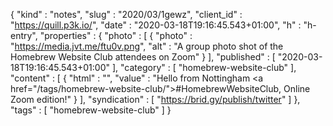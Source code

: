 {
  "kind" : "notes",
  "slug" : "2020/03/1gewz",
  "client_id" : "https://quill.p3k.io/",
  "date" : "2020-03-18T19:16:45.543+01:00",
  "h" : "h-entry",
  "properties" : {
    "photo" : [ {
      "photo" : "https://media.jvt.me/ftu0v.png",
      "alt" : "A group photo shot of the Homebrew Website Club attendees on Zoom"
    } ],
    "published" : [ "2020-03-18T19:16:45.543+01:00" ],
    "category" : [ "homebrew-website-club" ],
    "content" : [ {
      "html" : "",
      "value" : "Hello from Nottingham <a href=\"/tags/homebrew-website-club/\">#HomebrewWebsiteClub</a>, Online Zoom edition!"
    } ],
    "syndication" : [ "https://brid.gy/publish/twitter" ]
  },
  "tags" : [ "homebrew-website-club" ]
}
